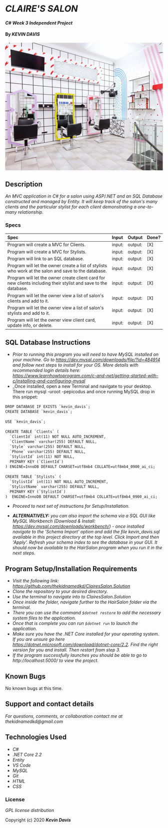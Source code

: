 # _CLAIRE'S SALON_

#### _C# Week 3 Independent Project_

#### By _**KEVIN DAVIS**_

![A Salon](./img/evidenza-salone-80-2.jpg)

## Description

_An MVC application in C# for a salon using ASP/.NET and an SQL Database constructed and managed by Entity. It will keep track of the salon's many clients and the particular stylist for each client demonstrating a one-to-many relationship._

### Specs
| Spec | Input | Output | Done? |
| :-------------     | :------------- | :------------- | :------------- | 
| Program will create a MVC for Clients. | input: | output:  | [X] |
| Program will create a MVC for Stylists. | input: | output:  | [X] |
| Program will link to an SQL database. | input: | output:  | [X] |
| Program will let the owner create a list of stylists who work at the salon and save to the database. | input: | output:  | [X] |
| Program will let the owner create client card for new clients including their stylist and save to the database. | input: | output:  | [X] |
| Program will let the owner view a list of salon's clients and add to it. | input: | output:  | [X] |
| Program will let the owner view a list of salon's stylists and add to it. | input: | output:  | [X] |
| Program will let the owner view client card, update info, or delete. | input: | output:  | [X] |

## SQL Database Instructions
* _Prior to running this program you will need to have MySQL installed on your machine. Go to https://dev.mysql.com/downloads/file/?id=484914 and follow next steps to install for your OS. More details with recommended login details here: https://www.learnhowtoprogram.com/c-and-net/getting-started-with-c/installing-and-configuring-mysql_
* _Once installed, open a new Terminal and navigate to your desktop. There run mysql -uroot -pepicodus and once running MySQL drop in this snippet:

```
DROP DATABASE IF EXISTS `kevin_davis`;
CREATE DATABASE `kevin_davis`;

USE `kevin_davis`;

CREATE TABLE `Clients` (
  `ClientId` int(11) NOT NULL AUTO_INCREMENT,
  `ClientName` varchar(255) DEFAULT NULL,
  `Style` varchar(255) DEFAULT NULL,
  `Phone` varchar(255) DEFAULT NULL,
  `StylistId` int(11) NOT NULL,
  PRIMARY KEY (`ClientId`)
) ENGINE=InnoDB DEFAULT CHARSET=utf8mb4 COLLATE=utf8mb4_0900_ai_ci;

CREATE TABLE `Stylists` (
  `StylistId` int(11) NOT NULL AUTO_INCREMENT,
  `StylistName` varchar(255) DEFAULT NULL,
  PRIMARY KEY (`StylistId`)
)  ENGINE=InnoDB DEFAULT CHARSET=utf8mb4 COLLATE=utf8mb4_0900_ai_ci;
```
* _Proceed to next set of instructions for Setup/Installation._

* _**ALTERNATIVELY:** you can also import the schema via a SQL GUI like MySQL Workbench (Download & Install: https://dev.mysql.com/downloads/workbench/) - once installed navigate to the 'Schema Import' option and add the file kevin_davis.sql available in this project directory at the top level. Click Import and then 'Apply'. Refresh your schema index to see the database in your GUI. It should now be available to the HairSalon program when you run it in the next steps._


## Program Setup/Installation Requirements

* _Visit the following link: https://github.com/thekidnamedkd/ClairesSalon.Solution_
* _Clone the repository to your desired directory._
* _Use the terminal to navigate into to ClairesSalon.Solution_
* _Once inside the folder, navigate further to the HairSalon folder via the terminal._
* _There you can use the command ```$dotnet restore``` to add the necessary system files to the application._
* _Once that is complete you can run ```$dotnet run``` to launch the application._
* _Make sure you have the .NET Core installed for your operating system. If you are unsure go here https://dotnet.microsoft.com/download/dotnet-core/2.2. Find the right version for you and install. Then restart from step 3._
* _If the program successfully launches you should be able to go to http://localhost:5000/ to view the project._

## Known Bugs

No known bugs at this time.

## Support and contact details

_For questions, comments, or collaboration contact me at thekidnamedkd@gmail.com_

## Technologies Used

* _C#_
* _.NET Core 2.2_
* _Entity_
* _VS Code_
* _MySQL_
* _Git_
* _HTML_
* _CSS_

### License

*GPL license distribution*

Copyright (c) 2020 **_Kevin Davis_**